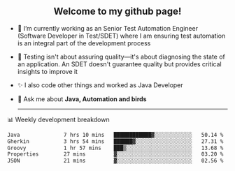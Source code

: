 <h2 align="center">Welcome to my github page!</h2>

- 🔭 I’m currently working as an Senior Test Automation Engineer (Software Developer in Test/SDET) where I am ensuring test automation is an integral part of the development process
- 🎩 Testing isn't about assuring quality—it's about diagnosing the state of an application. An SDET doesn't guarantee quality but provides critical insights to improve it
- ✨ I also code other things and worked as Java Developer
- 💬 Ask me about **Java, Automation and birds**
  
  -------
  
📊 Weekly development breakdown

<!--START_SECTION:waka-->

```txt
Java              7 hrs 10 mins   ████████████▓░░░░░░░░░░░░   50.14 %
Gherkin           3 hrs 54 mins   ██████▓░░░░░░░░░░░░░░░░░░   27.31 %
Groovy            1 hr 57 mins    ███▒░░░░░░░░░░░░░░░░░░░░░   13.68 %
Properties        27 mins         ▓░░░░░░░░░░░░░░░░░░░░░░░░   03.20 %
JSON              21 mins         ▓░░░░░░░░░░░░░░░░░░░░░░░░   02.56 %
```

<!--END_SECTION:waka-->
